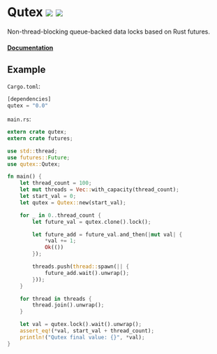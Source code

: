 # Qutex [![](http://meritbadge.herokuapp.com/qutex)](https://crates.io/crates/qutex) [![](https://docs.rs/qutex/badge.svg)](https://docs.rs/qutex)

Non-thread-blocking queue-backed data locks based on Rust futures.

#### [Documentation](https://docs.rs/qutex)


## Example

`Cargo.toml`:

```rust
[dependencies] 
qutex = "0.0"
```

`main.rs`:

```rust
extern crate qutex;
extern crate futures;

use std::thread;
use futures::Future;
use qutex::Qutex;

fn main() {
    let thread_count = 100;
    let mut threads = Vec::with_capacity(thread_count);        
    let start_val = 0;
    let qutex = Qutex::new(start_val);

    for _ in 0..thread_count {
        let future_val = qutex.clone().lock();

        let future_add = future_val.and_then(|mut val| {
            *val += 1;
            Ok(())
        });

        threads.push(thread::spawn(|| {
            future_add.wait().unwrap();
        }));    
    }

    for thread in threads {
        thread.join().unwrap();
    }

    let val = qutex.lock().wait().unwrap();
    assert_eq!(*val, start_val + thread_count);
    println!("Qutex final value: {}", *val);
}

```